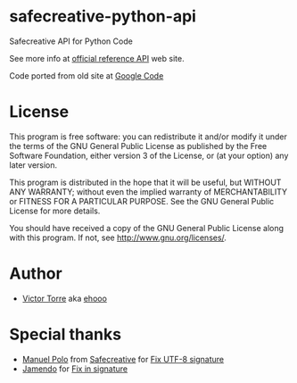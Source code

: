# safecreative-python-api
Safecreative API for Python Code

See more info at [official reference API](http://wiki.safecreative.net/wiki/API_Reference) web site.

Code ported from old site at [Google Code](https://code.google.com/p/safecreative-python-api/)

# License
This program is free software: you can redistribute it and/or modify it under the terms of the GNU General Public License as published by the Free Software Foundation, either version 3 of the License, or (at your option) any later version.

This program is distributed in the hope that it will be useful, but WITHOUT ANY WARRANTY; without even the implied warranty of MERCHANTABILITY or FITNESS FOR A PARTICULAR PURPOSE.  See the GNU General Public License for more details.

You should have received a copy of the GNU General Public License along with this program.  If not, see <http://www.gnu.org/licenses/>.

# Author
* [Victor Torre](https://www.linkedin.com/in/ehooo) aka [ehooo](https://twitter.com/ehooo)

# Special thanks
* [Manuel Polo](https://twitter.com/mrmx) from [Safecreative](http://www.safecreative.org/) for [Fix UTF-8 signature](https://code.google.com/p/safecreative-python-api/source/detail?r=16)
* [Jamendo](https://www.jamendo.com/) for [Fix in signature](https://code.google.com/p/safecreative-python-api/source/detail?r=13)
